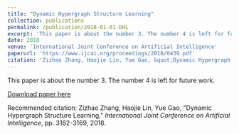 ```yaml
---
title: "Dynamic Hypergraph Structure Learning"
collection: publications
permalink: /publication/2018-01-01-DHL
excerpt: 'This paper is about the number 3. The number 4 is left for future work.'
date: 2018
venue: 'International Joint Conference on Artificial Intelligence'
paperurl: 'https://www.ijcai.org/proceedings/2018/0439.pdf'
citation: 'Zizhao Zhang, Haojie Lin, Yue Gao, &quot;Dynamic Hypergraph Structure Learning,&quot; <i>International Joint Conference on Artificial Intelligence</i>, pp. 3162-3169, 2018.'
---
```

This paper is about the number 3. The number 4 is left for future work.

[Download paper here](https://www.ijcai.org/proceedings/2018/0439.pdf)

Recommended citation: Zizhao Zhang, Haojie Lin, Yue Gao, &quot;Dynamic Hypergraph Structure Learning,&quot; <i>International Joint Conference on Artificial Intelligence</i>, pp. 3162-3169, 2018.
